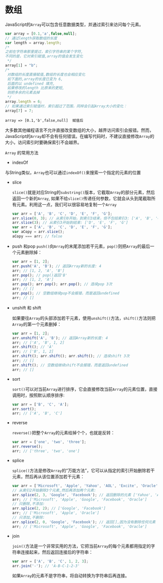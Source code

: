 # 数组

JavaScript的`Array`可以包含任意数据类型，并通过索引来访问每个元素。



```javascript
var array = [0.1,'a',false,null];
// 通过length获取数组的长度
var length = array.length;
/*
之前在字符串那里提过，索引字符串的某个字符,
不同的是，它对索引赋值,array的值会发生变化
 */
array[1] = "b";
/*
 对数组的长度直接赋值,数组的长度也会相应变化
 如下面的,array的长度已变为 6,
 后面的以 undefined 填充,
 如果修改的length 比原来的更短,
 则把多余的元素去掉
 */
array.length = 6;
// 如果通过索引赋值时，索引超过了范围，同样会引起Array大小的变化：
array[7] = 7;
```

```shell
array => [0.1,'b',false,null]  赋值后
```

大多数其他编程语言不允许直接改变数组的大小，越界访问索引会报错。然而，JavaScript的`Array`却不会有任何错误。在编写代码时，不建议直接修改`Array`的大小，访问索引时要确保索引不会越界。



`Array` 的常用方法

- indexOf

与String类似，`Array`也可以通过`indexOf()`来搜索一个指定的元素的位置

- slice

  `slice()`就是对应String的`substring()`版本，它截取`Array`的部分元素，然后返回一个新的`Array`,
  如果不给`slice()`传递任何参数，它就会从头到尾截取所有元素。利用这一点，我们可以很容易地复制一个`Array`

  ```javascript
  var arr = ['A', 'B', 'C', 'D', 'E', 'F', 'G'];
  arr.slice(0, 3); // 从索引0开始，到索引3结束，但不包括索引3: ['A', 'B', 'C']
  arr.slice(3); // 从索引3开始到结束: ['D', 'E', 'F', 'G']
  var arr = ['A', 'B', 'C', 'D', 'E', 'F', 'G'];
  var aCopy = arr.slice();
  aCopy === arr; // false
  ```

- push 和pop
  `push()`向`Array`的末尾添加若干元素，`pop()`则把`Array`的最后一个元素删除掉：

  ```javascript
  var arr = [1, 2];
  arr.push('A', 'B'); // 返回Array新的长度: 4
  arr; // [1, 2, 'A', 'B']
  arr.pop(); // pop()返回'B'
  arr; // [1, 2, 'A']
  arr.pop(); arr.pop(); arr.pop(); // 连续pop 3次
  arr; // []
  arr.pop(); // 空数组继续pop不会报错，而是返回undefined
  arr; // []
  ```

- unshift 和 shift

  如果要往`Array`的头部添加若干元素，使用`unshift()`方法，`shift()`方法则把`Array`的第一个元素删掉：

  ```javascript
  var arr = [1, 2];
  arr.unshift('A', 'B'); // 返回Array新的长度: 4
  arr; // ['A', 'B', 1, 2]
  arr.shift(); // 'A'
  arr; // ['B', 1, 2]
  arr.shift(); arr.shift(); arr.shift(); // 连续shift 3次
  arr; // []
  arr.shift(); // 空数组继续shift不会报错，而是返回undefined
  arr; // []
  ```

- sort

  `sort()`可以对当前`Array`进行排序，它会直接修改当前`Array`的元素位置，直接调用时，按照默认顺序排序:

  ```javascript
  var arr = ['B', 'C', 'A'];
  arr.sort();
  arr; // ['A', 'B', 'C']
  ```

- reverse

  `reverse()`把整个`Array`的元素给掉个个，也就是反转：

  ```javascript
  var arr = ['one', 'two', 'three'];
  arr.reverse(); 
  arr; // ['three', 'two', 'one']
  ```

- splice

  `splice()`方法是修改`Array`的“万能方法”，它可以从指定的索引开始删除若干元素，然后再从该位置添加若干元素：

  ```javascript
  var arr = ['Microsoft', 'Apple', 'Yahoo', 'AOL', 'Excite', 'Oracle'];
  // 从索引2开始删除3个元素,然后再添加两个元素:
  arr.splice(2, 3, 'Google', 'Facebook'); // 返回删除的元素 ['Yahoo', 'AOL', 'Excite']
  arr; // ['Microsoft', 'Apple', 'Google', 'Facebook', 'Oracle']
  // 只删除,不添加:
  arr.splice(2, 2); // ['Google', 'Facebook']
  arr; // ['Microsoft', 'Apple', 'Oracle']
  // 只添加,不删除:
  arr.splice(2, 0, 'Google', 'Facebook'); // 返回[],因为没有删除任何元素
  arr; // ['Microsoft', 'Apple', 'Google', 'Facebook', 'Oracle']
  ```

- join

  `join()`方法是一个非常实用的方法，它把当前`Array`的每个元素都用指定的字符串连接起来，然后返回连接后的字符串：

  ```javascript
  var arr = ['A', 'B', 'C', 1, 2, 3];
  arr.join('-'); // 'A-B-C-1-2-3'
  ```

  如果`Array`的元素不是字符串，将自动转换为字符串后再连接。